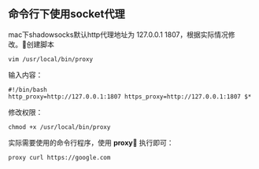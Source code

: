 ## 命令行下使用socket代理
mac下shadowsocks默认http代理地址为 127.0.0.1 1807，根据实际情况修改。创建脚本
```
vim /usr/local/bin/proxy
```
输入内容：
```
#!/bin/bash
http_proxy=http://127.0.0.1:1807 https_proxy=http://127.0.0.1:1807 $*
```
修改权限：
```
chmod +x /usr/local/bin/proxy
```
实际需要使用的命令行程序，使用 **proxy** 执行即可：
```
proxy curl https://google.com
```

